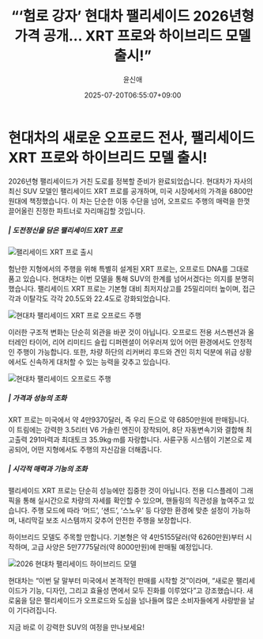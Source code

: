 ﻿---
title: "“‘험로 강자’ 현대차 팰리세이드 2026년형 가격 공개… XRT 프로와 하이브리드 모델 출시!”"
description: "## 오프로드 DNA 품은 팰리세이드 미국서 6800만원대에 판매 시작 V6 가솔린 단일 트림, 성능 강화 ..."
date: 2025-07-20T06:55:07+09:00
author: "윤신애"
categories: ["automotive"]
tags: ["뉴스", "이슈", "팰리세이드", "팰리세이드 XRT 프로", "현대자동차", "오프로드 SUV", "하이브리드 차량"]
hash: 616fb165
source_url: "https://www.reportera.co.kr/car/2026-hyundai-palisade-xrt/"
url: "/automotive/heomro-gangja-hyeondaeca-paelriseideu/"
images: ["https://imagedelivery.net/BhPWbivJAhTvor9c-8lV2w/45460f91-24e1-4112-f602-f29f0785e500/public", "https://imagedelivery.net/BhPWbivJAhTvor9c-8lV2w/2f1ad21f-1415-4e25-3441-b07fe1da1200/public", "https://imagedelivery.net/BhPWbivJAhTvor9c-8lV2w/34725bc2-1fb6-42c9-c155-aa4004197700/public", "https://imagedelivery.net/BhPWbivJAhTvor9c-8lV2w/2a701e67-d230-4821-b560-36248f35e500/public"]
thumbnail: "https://imagedelivery.net/BhPWbivJAhTvor9c-8lV2w/45460f91-24e1-4112-f602-f29f0785e500/public"
image: "https://imagedelivery.net/BhPWbivJAhTvor9c-8lV2w/45460f91-24e1-4112-f602-f29f0785e500/public"
featured_image: "https://imagedelivery.net/BhPWbivJAhTvor9c-8lV2w/45460f91-24e1-4112-f602-f29f0785e500/public"
image_width: 1200
image_height: 630
slug: "heomro-gangja-hyeondaeca-paelriseideu"
type: "post"
layout: "single"
news_keywords: "뉴스, 이슈, 팰리세이드, 팰리세이드 XRT 프로, 현대자동차"
robots: "index, follow"
draft: false
---

# 현대차의 새로운 오프로드 전사, 팰리세이드 XRT 프로와 하이브리드 모델 출시!

2026년형 팰리세이드가 거친 도로를 정복할 준비가 완료되었습니다. 현대차가 자사의 최신 SUV 모델인 팰리세이드 XRT 프로를 공개하며, 미국 시장에서의 가격을 6800만원대에 책정했습니다. 이 차는 단순한 이동 수단을 넘어, 오프로드 주행의 매력을 한껏 끌어올린 진정한 파트너로 자리매김할 것입니다.

##### | 도전정신을 담은 팰리세이드 XRT 프로


![팰리세이드 XRT 프로 출시](https://imagedelivery.net/BhPWbivJAhTvor9c-8lV2w/45460f91-24e1-4112-f602-f29f0785e500/public)


험난한 지형에서의 주행을 위해 특별히 설계된 XRT 프로는, 오프로드 DNA를 그대로 품고 있습니다. 현대차는 이번 모델을 통해 SUV의 한계를 넘어서겠다는 의지를 분명히 했습니다. 팰리세이드 XRT 프로는 기본형 대비 최저지상고를 25밀리미터 높이며, 접근각과 이탈각도 각각 20.5도와 22.4도로 강화되었습니다.


![현대차 팰리세이드 XRT 프로 오프로드 주행](https://imagedelivery.net/BhPWbivJAhTvor9c-8lV2w/34725bc2-1fb6-42c9-c155-aa4004197700/public)


이러한 구조적 변화는 단순히 외관을 바꾼 것이 아닙니다. 오프로드 전용 서스펜션과 올터레인 타이어, 리어 리미티드 슬립 디퍼렌셜이 어우러져 있어 어떤 환경에서도 안정적인 주행이 가능합니다. 또한, 차량 하단의 리커버리 후드와 견인 히치 덕분에 위급 상황에서도 신속하게 대처할 수 있는 능력을 갖추고 있습니다.


![현대차 팰리세이드 오프로드 주행](https://imagedelivery.net/BhPWbivJAhTvor9c-8lV2w/2a701e67-d230-4821-b560-36248f35e500/public)


##### | 가격과 성능의 조화

XRT 프로는 미국에서 약 4만9370달러, 즉 우리 돈으로 약 6850만원에 판매됩니다. 이 트림에는 강력한 3.5리터 V6 가솔린 엔진이 장착되어, 8단 자동변속기와 결합해 최고출력 291마력과 최대토크 35.9kg·m를 자랑합니다. 사륜구동 시스템이 기본으로 제공되어, 어떤 지형에서도 주행의 자신감을 더해줍니다.

##### | 시각적 매력과 기능의 조화

팰리세이드 XRT 프로는 단순히 성능에만 집중한 것이 아닙니다. 전용 디스플레이 그래픽을 통해 실시간으로 차량의 자세를 확인할 수 있으며, 핸들링의 직관성을 높여주고 있습니다. 주행 모드에 따라 ‘머드’, ‘샌드’, ‘스노우’ 등 다양한 환경에 맞춘 설정이 가능하며, 내리막길 보조 시스템까지 갖추어 안전한 주행을 보장합니다.

하이브리드 모델도 주목할 만합니다. 기본형은 약 4만5155달러(약 6260만원)부터 시작하며, 고급 사양은 5만7775달러(약 8000만원)에 판매될 예정입니다.


![2026 현대차 팰리세이드 하이브리드 모델](https://imagedelivery.net/BhPWbivJAhTvor9c-8lV2w/2f1ad21f-1415-4e25-3441-b07fe1da1200/public)


현대차는 “이번 달 말부터 미국에서 본격적인 판매를 시작할 것”이라며, “새로운 팰리세이드가 기능, 디자인, 그리고 효율성 면에서 모두 진화를 이루었다”고 강조했습니다. 새로움을 담은 팰리세이드가 오프로드와 도심을 넘나들며 많은 소비자들에게 사랑받을 날이 기다려집니다.

지금 바로 이 강력한 SUV의 여정을 만나보세요!


